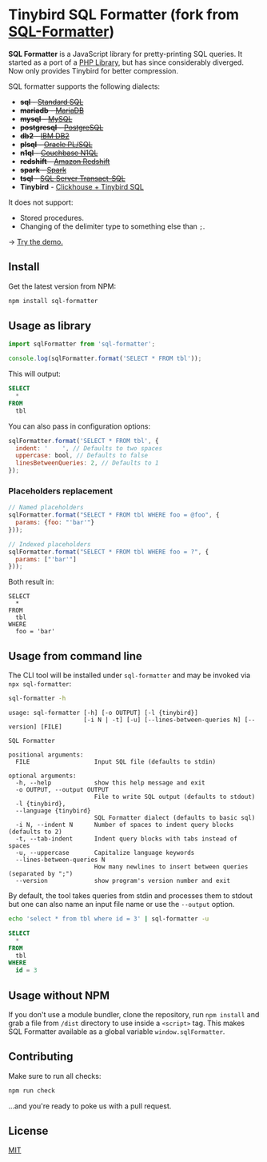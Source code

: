# Tinybird SQL Formatter (fork from [SQL-Formatter](https://github.com/zeroturnaround/sql-formatter))

**SQL Formatter** is a JavaScript library for pretty-printing SQL queries.
It started as a port of a [PHP Library][], but has since considerably diverged.
Now only provides Tinybird for better compression.

SQL formatter supports the following dialects:

- ~~**sql** - [Standard SQL][]~~
- ~~**mariadb** - [MariaDB][]~~
- ~~**mysql** - [MySQL][]~~
- ~~**postgresql** - [PostgreSQL][]~~
- ~~**db2** - [IBM DB2][]~~
- ~~**plsql** - [Oracle PL/SQL][]~~
- ~~**n1ql** - [Couchbase N1QL][]~~
- ~~**redshift** - [Amazon Redshift][]~~
- ~~**spark** - [Spark][]~~
- ~~**tsql** - [SQL Server Transact-SQL][tsql]~~
- **Tinybird** - [Clickhouse + Tinybird SQL]()

It does not support:

- Stored procedures.
- Changing of the delimiter type to something else than `;`.

&rarr; [Try the demo.](https://tinybirdco.github.io/sql-formatter/)

## Install

Get the latest version from NPM:

```sh
npm install sql-formatter
```

## Usage as library

```js
import sqlFormatter from 'sql-formatter';

console.log(sqlFormatter.format('SELECT * FROM tbl'));
```

This will output:

```sql
SELECT
  *
FROM
  tbl
```

You can also pass in configuration options:

```js
sqlFormatter.format('SELECT * FROM tbl', {
  indent: '    ', // Defaults to two spaces
  uppercase: bool, // Defaults to false
  linesBetweenQueries: 2, // Defaults to 1
});
```

### Placeholders replacement

```js
// Named placeholders
sqlFormatter.format("SELECT * FROM tbl WHERE foo = @foo", {
  params: {foo: "'bar'"}
}));

// Indexed placeholders
sqlFormatter.format("SELECT * FROM tbl WHERE foo = ?", {
  params: ["'bar'"]
}));
```

Both result in:

```
SELECT
  *
FROM
  tbl
WHERE
  foo = 'bar'
```

## Usage from command line

The CLI tool will be installed under `sql-formatter`
and may be invoked via `npx sql-formatter`:

```sh
sql-formatter -h
```

```
usage: sql-formatter [-h] [-o OUTPUT] [-l {tinybird}]
                     [-i N | -t] [-u] [--lines-between-queries N] [--version] [FILE]

SQL Formatter

positional arguments:
  FILE                  Input SQL file (defaults to stdin)

optional arguments:
  -h, --help            show this help message and exit
  -o OUTPUT, --output OUTPUT
                        File to write SQL output (defaults to stdout)
  -l {tinybird},
  --language {tinybird}
                        SQL Formatter dialect (defaults to basic sql)
  -i N, --indent N      Number of spaces to indent query blocks (defaults to 2)
  -t, --tab-indent      Indent query blocks with tabs instead of spaces
  -u, --uppercase       Capitalize language keywords
  --lines-between-queries N
                        How many newlines to insert between queries (separated by ";")
  --version             show program's version number and exit
```

By default, the tool takes queries from stdin and processes them to stdout but
one can also name an input file name or use the `--output` option.

```sh
echo 'select * from tbl where id = 3' | sql-formatter -u
```

```sql
SELECT
  *
FROM
  tbl
WHERE
  id = 3
```

## Usage without NPM

If you don't use a module bundler, clone the repository, run `npm install` and grab a file from `/dist` directory to use inside a `<script>` tag.
This makes SQL Formatter available as a global variable `window.sqlFormatter`.

## Contributing

Make sure to run all checks:

```sh
npm run check
```

...and you're ready to poke us with a pull request.

## License

[MIT](https://github.com/zeroturnaround/sql-formatter/blob/master/LICENSE)

[php library]: https://github.com/jdorn/sql-formatter
[standard sql]: https://en.wikipedia.org/wiki/SQL:2011
[couchbase n1ql]: http://www.couchbase.com/n1ql
[ibm db2]: https://www.ibm.com/analytics/us/en/technology/db2/
[oracle pl/sql]: http://www.oracle.com/technetwork/database/features/plsql/index.html
[amazon redshift]: https://docs.aws.amazon.com/redshift/latest/dg/cm_chap_SQLCommandRef.html
[spark]: https://spark.apache.org/docs/latest/api/sql/index.html
[postgresql]: https://www.postgresql.org/
[mariadb]: https://mariadb.com/
[mysql]: https://www.mysql.com/
[tsql]: https://docs.microsoft.com/en-us/sql/sql-server/
[tinybird]: https://docs.tinybird.co/

